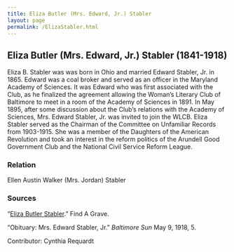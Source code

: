 ```yaml
---
title: Eliza Butler (Mrs. Edward, Jr.) Stabler
layout: page
permalink: /ElizaStabler.html
---
```


## Eliza Butler (Mrs. Edward, Jr.) Stabler (1841-1918)

Eliza B. Stabler was was born in Ohio and married Edward Stabler, Jr. in 1865. Edward was a coal broker and served as an officer in the Maryland Academy of Sciences. It was Edward who was first associated with the Club, as he finalized the agreement allowing the Woman’s Literary Club of Baltimore to meet in a room of the Academy of Sciences in 1891. In May 1895, after some discussion about the Club’s relations with the Academy of Sciences, Mrs. Edward Stabler, Jr. was invited to join the WLCB. Eliza Stabler served as the Chairman of the Committee on Unfamiliar Records from 1903-1915. She was a member of the Daughters of the American Revolution and took an interest in the reform politics of the Arundell Good Government Club and the National Civil Service Reform League.

### Relation

Ellen Austin Walker (Mrs. Jordan) Stabler

### Sources

“[Eliza Butler Stabler](https://www.findagrave.com/memorial/34906027/eliza-stabler).” Find A Grave. 

“Obituary: Mrs. Edward Stabler, Jr.” *Baltimore Sun* May 9, 1918, 5.

Contributor: Cynthia Requardt

